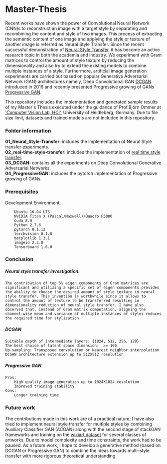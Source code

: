 # Master-Thesis
Recent works have shown the power of Convolutional Neural Network (CNN)s to reconstruct an image with a target style by separating and recombining the content and style of two images. This process of extracting the semantic content of one image and applying the style or texture of another image is referred as Neural Style Transfer. Since the recent successful demonstration of [Neural Style Transfer](https://arxiv.org/abs/1508.06576), it has become an active research topic in both the academia and industry. We experiment with Gram matrices to control the amount of style texture by reducing the dimensionality and also try to extend the existing models to combine multiple instances of a style. Furthermore, artificial image generation experiments are carried out based on popular Generative Adversarial Network (GAN) architectures namely, Deep Convolutional GAN [DCGAN](https://arxiv.org/abs/1511.06434) introduced in 2016 and recently presented Progressive growing of GANs [Progressive GAN](https://arxiv.org/abs/1710.10196).

This repository includes the implementation and generated sample results of my Master's Thesis executed under the guidance of Prof.Björn Ommer at ['Computer Vision Lab, HCI'](https://hci.iwr.uni-heidelberg.de/home), University of Heidleberg, Germany. Due to file size limit, datasets and trained models are not included in this repository.
<br />

### Folder information
**01_Neural_Style-Transfer:** includes the implementation of Neural Style transfer experiments.<br />
**02_real-time-style-transfer:** includes the implementation of [real time style transfer](https://arxiv.org/abs/1603.08155).<br />
**03_DCGAN:** contains all the experiments on Deep Convolutional Generative Adversarial Networks.<br />
**04_ProgressiveGAN:** includes the pytorch implementation of Progressive growing of GANs.<br />

### Prerequisites
Development Environment:
```
	Ubuntu 16.04 LTS
	NVIDIA Titan X (Pascal/Maxwell)/Quadro P5000
	cuda 8.0
	Python 2.7.6
	pytorch 0.1.12
	torchvision 0.1.8
	matplotlib 1.3.1
	imageio 2.2.0
	Tensorboard 1.6.0
```
### Conclusion
##### Neural style transfer Investigation:
	The contribution of top 5% eigen components of Gram matrices are significant and utilizing a specific set of eigen components provides the ability to choose the desired amount of style texture in neural style transfer. This invention is worthwhile since it allows to control the amount of texture to be transferred resulting in dimensionality reduction of neural style transfer. I have also observed that, instead of Gram matrix computation, aligning the channel-wise mean and variance of multiple instances of styles reduces the required time for stylization.
##### DCGAN
	Suitable depth of intermediate layers: {1024, 512, 256, 128}
	The best choice of latent space dimension:  >= 100  
	Up-sampling: Transposed convolution or Nearest neighbor interpolation
	DCGAN architecture extension up to 512X512 resolution
##### Progressive GAN
	Pros: 
		High quality image generation up to 1024X1024 resolution
		Improved training stability
	Cons:
		Longer training time
### Future work
The contributions made in this work are of a practical nature; I have also tried to implement neural style transfer for multiple styles by combining Auxiliary Classifier GAN (ACGAN) along with the second stage of stackGAN frameworks and training on the [wikiart dataset](https://www.wikiart.org/) for several classes of artworks. Due to model complexity and time constraints, the work had to be paused. As a future work, I hope to develop a generative method (based on DCGAN or Progressive GAN) to combine the ideas towards multi-style transfer with more rigorous theoretical understanding.
